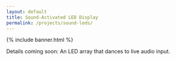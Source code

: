 ```yaml
---
layout: default
title: Sound‑Activated LED Display
permalink: /projects/sound-leds/
---
```


{% include banner.html %}

<p>Details coming soon: An LED array that dances to live audio input.</p>
